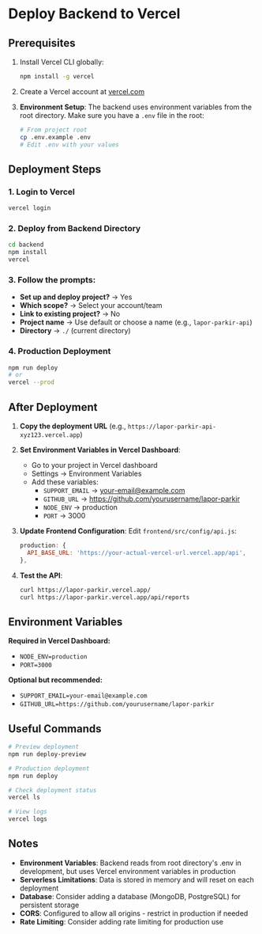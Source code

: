 # Deploy Backend to Vercel

## Prerequisites

1. Install Vercel CLI globally:

   ```bash
   npm install -g vercel
   ```

2. Create a Vercel account at [vercel.com](https://vercel.com)

3. **Environment Setup**: The backend uses environment variables from the root directory. Make sure you have a `.env` file in the root:

   ```bash
   # From project root
   cp .env.example .env
   # Edit .env with your values
   ```

## Deployment Steps

### 1. Login to Vercel

```bash
vercel login
```

### 2. Deploy from Backend Directory

```bash
cd backend
npm install
vercel
```

### 3. Follow the prompts:

- **Set up and deploy project?** → Yes
- **Which scope?** → Select your account/team
- **Link to existing project?** → No
- **Project name** → Use default or choose a name (e.g., `lapor-parkir-api`)
- **Directory** → `./` (current directory)

### 4. Production Deployment

```bash
npm run deploy
# or
vercel --prod
```

## After Deployment

1. **Copy the deployment URL** (e.g., `https://lapor-parkir-api-xyz123.vercel.app`)

2. **Set Environment Variables in Vercel Dashboard**:

   - Go to your project in Vercel dashboard
   - Settings → Environment Variables
   - Add these variables:
     - `SUPPORT_EMAIL` → your-email@example.com
     - `GITHUB_URL` → https://github.com/yourusername/lapor-parkir
     - `NODE_ENV` → production
     - `PORT` → 3000

3. **Update Frontend Configuration**:
   Edit `frontend/src/config/api.js`:

   ```javascript
   production: {
     API_BASE_URL: 'https://your-actual-vercel-url.vercel.app/api',
   },
   ```

4. **Test the API**:
   ```bash
   curl https://lapor-parkir.vercel.app/
   curl https://lapor-parkir.vercel.app/api/reports
   ```

## Environment Variables

**Required in Vercel Dashboard:**

- `NODE_ENV=production`
- `PORT=3000`

**Optional but recommended:**

- `SUPPORT_EMAIL=your-email@example.com`
- `GITHUB_URL=https://github.com/yourusername/lapor-parkir`

## Useful Commands

```bash
# Preview deployment
npm run deploy-preview

# Production deployment
npm run deploy

# Check deployment status
vercel ls

# View logs
vercel logs
```

## Notes

- **Environment Variables**: Backend reads from root directory's .env in development, but uses Vercel environment variables in production
- **Serverless Limitations**: Data is stored in memory and will reset on each deployment
- **Database**: Consider adding a database (MongoDB, PostgreSQL) for persistent storage
- **CORS**: Configured to allow all origins - restrict in production if needed
- **Rate Limiting**: Consider adding rate limiting for production use
